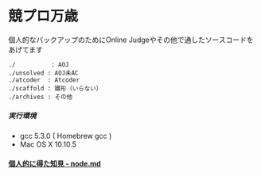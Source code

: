 # 競プロ万歳

個人的なバックアップのためにOnline Judgeやその他で通したソースコードをあげてます
```
./          : AOJ
./unsolved : AOJ未AC
./atcoder  : Atcoder
./scaffold : 雛形（いらない）
./archives : その他
```
##### 実行環境
- gcc 5.3.0 ( Homebrew gcc )
- Mac OS X 10.10.5

#### [個人的に得た知見 - node.md](./note.md)
